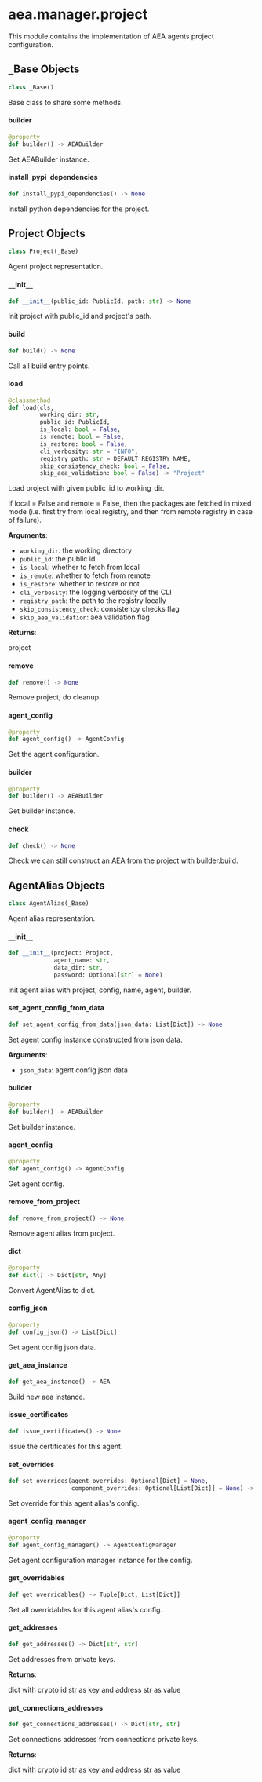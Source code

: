 <a id="aea.manager.project"></a>

# aea.manager.project

This module contains the implementation of AEA agents project configuration.

<a id="aea.manager.project._Base"></a>

## `_`Base Objects

```python
class _Base()
```

Base class to share some methods.

<a id="aea.manager.project._Base.builder"></a>

#### builder

```python
@property
def builder() -> AEABuilder
```

Get AEABuilder instance.

<a id="aea.manager.project._Base.install_pypi_dependencies"></a>

#### install`_`pypi`_`dependencies

```python
def install_pypi_dependencies() -> None
```

Install python dependencies for the project.

<a id="aea.manager.project.Project"></a>

## Project Objects

```python
class Project(_Base)
```

Agent project representation.

<a id="aea.manager.project.Project.__init__"></a>

#### `__`init`__`

```python
def __init__(public_id: PublicId, path: str) -> None
```

Init project with public_id and project's path.

<a id="aea.manager.project.Project.build"></a>

#### build

```python
def build() -> None
```

Call all build entry points.

<a id="aea.manager.project.Project.load"></a>

#### load

```python
@classmethod
def load(cls,
         working_dir: str,
         public_id: PublicId,
         is_local: bool = False,
         is_remote: bool = False,
         is_restore: bool = False,
         cli_verbosity: str = "INFO",
         registry_path: str = DEFAULT_REGISTRY_NAME,
         skip_consistency_check: bool = False,
         skip_aea_validation: bool = False) -> "Project"
```

Load project with given public_id to working_dir.

If local = False and remote = False, then the packages
are fetched in mixed mode (i.e. first try from local
registry, and then from remote registry in case of failure).

**Arguments**:

- `working_dir`: the working directory
- `public_id`: the public id
- `is_local`: whether to fetch from local
- `is_remote`: whether to fetch from remote
- `is_restore`: whether to restore or not
- `cli_verbosity`: the logging verbosity of the CLI
- `registry_path`: the path to the registry locally
- `skip_consistency_check`: consistency checks flag
- `skip_aea_validation`: aea validation flag

**Returns**:

project

<a id="aea.manager.project.Project.remove"></a>

#### remove

```python
def remove() -> None
```

Remove project, do cleanup.

<a id="aea.manager.project.Project.agent_config"></a>

#### agent`_`config

```python
@property
def agent_config() -> AgentConfig
```

Get the agent configuration.

<a id="aea.manager.project.Project.builder"></a>

#### builder

```python
@property
def builder() -> AEABuilder
```

Get builder instance.

<a id="aea.manager.project.Project.check"></a>

#### check

```python
def check() -> None
```

Check we can still construct an AEA from the project with builder.build.

<a id="aea.manager.project.AgentAlias"></a>

## AgentAlias Objects

```python
class AgentAlias(_Base)
```

Agent alias representation.

<a id="aea.manager.project.AgentAlias.__init__"></a>

#### `__`init`__`

```python
def __init__(project: Project,
             agent_name: str,
             data_dir: str,
             password: Optional[str] = None)
```

Init agent alias with project, config, name, agent, builder.

<a id="aea.manager.project.AgentAlias.set_agent_config_from_data"></a>

#### set`_`agent`_`config`_`from`_`data

```python
def set_agent_config_from_data(json_data: List[Dict]) -> None
```

Set agent config instance constructed from json data.

**Arguments**:

- `json_data`: agent config json data

<a id="aea.manager.project.AgentAlias.builder"></a>

#### builder

```python
@property
def builder() -> AEABuilder
```

Get builder instance.

<a id="aea.manager.project.AgentAlias.agent_config"></a>

#### agent`_`config

```python
@property
def agent_config() -> AgentConfig
```

Get agent config.

<a id="aea.manager.project.AgentAlias.remove_from_project"></a>

#### remove`_`from`_`project

```python
def remove_from_project() -> None
```

Remove agent alias from project.

<a id="aea.manager.project.AgentAlias.dict"></a>

#### dict

```python
@property
def dict() -> Dict[str, Any]
```

Convert AgentAlias to dict.

<a id="aea.manager.project.AgentAlias.config_json"></a>

#### config`_`json

```python
@property
def config_json() -> List[Dict]
```

Get agent config json data.

<a id="aea.manager.project.AgentAlias.get_aea_instance"></a>

#### get`_`aea`_`instance

```python
def get_aea_instance() -> AEA
```

Build new aea instance.

<a id="aea.manager.project.AgentAlias.issue_certificates"></a>

#### issue`_`certificates

```python
def issue_certificates() -> None
```

Issue the certificates for this agent.

<a id="aea.manager.project.AgentAlias.set_overrides"></a>

#### set`_`overrides

```python
def set_overrides(agent_overrides: Optional[Dict] = None,
                  component_overrides: Optional[List[Dict]] = None) -> None
```

Set override for this agent alias's config.

<a id="aea.manager.project.AgentAlias.agent_config_manager"></a>

#### agent`_`config`_`manager

```python
@property
def agent_config_manager() -> AgentConfigManager
```

Get agent configuration manager instance for the config.

<a id="aea.manager.project.AgentAlias.get_overridables"></a>

#### get`_`overridables

```python
def get_overridables() -> Tuple[Dict, List[Dict]]
```

Get all overridables for this agent alias's config.

<a id="aea.manager.project.AgentAlias.get_addresses"></a>

#### get`_`addresses

```python
def get_addresses() -> Dict[str, str]
```

Get addresses from private keys.

**Returns**:

dict with crypto id str as key and address str as value

<a id="aea.manager.project.AgentAlias.get_connections_addresses"></a>

#### get`_`connections`_`addresses

```python
def get_connections_addresses() -> Dict[str, str]
```

Get connections addresses from connections private keys.

**Returns**:

dict with crypto id str as key and address str as value

